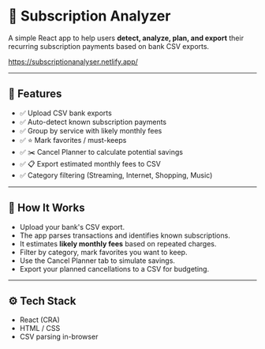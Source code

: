 # 📄 Subscription Analyzer

A simple React app to help users **detect, analyze, plan, and export** their recurring subscription payments based on bank CSV exports.

https://subscriptionanalyser.netlify.app/

---

## 🚀 Features

- ✅ Upload CSV bank exports
- ✅ Auto-detect known subscription payments
- ✅ Group by service with likely monthly fees
- ✅ ⭐ Mark favorites / must-keeps
- ✅ ✂️ Cancel Planner to calculate potential savings
- ✅ 📋 Export estimated monthly fees to CSV
- ✅ Category filtering (Streaming, Internet, Shopping, Music)

---

## 🎯 How It Works

- Upload your bank's CSV export.
- The app parses transactions and identifies known subscriptions.
- It estimates **likely monthly fees** based on repeated charges.
- Filter by category, mark favorites you want to keep.
- Use the Cancel Planner tab to simulate savings.
- Export your planned cancellations to a CSV for budgeting.

---

## ⚙️ Tech Stack

- React (CRA)
- HTML / CSS
- CSV parsing in-browser
